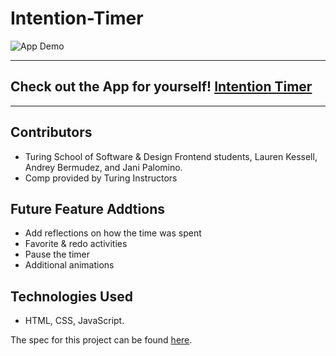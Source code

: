 # Intention-Timer


![App Demo](https://github.com/Andrey-1992/Intention-Timer/blob/readme/gif-file/assets/Intention-Timer.gif)

---

## Check out the App for yourself! [Intention Timer](https://andrey-1992.github.io/Intention-Timer/)

---

## Contributors
- Turing School of Software & Design Frontend students, Lauren Kessell, Andrey Bermudez, and Jani Palomino.
- Comp provided by Turing Instructors

## Future Feature Addtions

- Add reflections on how the time was spent
- Favorite & redo activities
- Pause the timer
- Additional animations
  
## Technologies Used

- HTML, CSS, JavaScript.

The spec for this project can be found [here](https://frontend.turing.edu/projects/module-1/intention-timer-group.html). 

